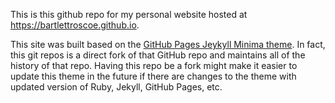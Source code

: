 This is this github repo for my personal website hosted at
https://bartlettroscoe.github.io.

This site was built based on the [GitHub Pages Jeykyll Minima
theme](https://jekyll.github.io/minima/).  In fact, this git repos is a direct
fork of that GitHub repo and maintains all of the history of that repo.
Having this repo be a fork might make it easier to update this theme in the
future if there are changes to the theme with updated version of Ruby, Jekyll,
GitHub Pages, etc.
